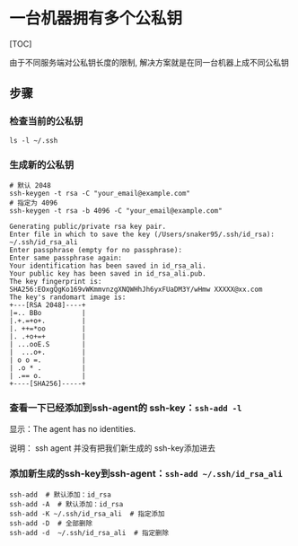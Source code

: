 # 一台机器拥有多个公私钥

[TOC]

由于不同服务端对公私钥长度的限制, 解决方案就是在同一台机器上成不同公私钥

## 步骤

### 检查当前的公私钥

```shell
ls -l ~/.ssh
```

### 生成新的公私钥

```shell
# 默认 2048
ssh-keygen -t rsa -C "your_email@example.com"
# 指定为 4096
ssh-keygen -t rsa -b 4096 -C "your_email@example.com"

Generating public/private rsa key pair.
Enter file in which to save the key (/Users/snaker95/.ssh/id_rsa): ~/.ssh/id_rsa_ali
Enter passphrase (empty for no passphrase):
Enter same passphrase again:
Your identification has been saved in id_rsa_ali.
Your public key has been saved in id_rsa_ali.pub.
The key fingerprint is:
SHA256:EOxgQgKo169vWKmmvnzgXNQWHhJh6yxFUaDM3Y/wHmw XXXXX@xx.com
The key's randomart image is:
+---[RSA 2048]----+
|=.. BBo          |
|.+.=+o+.         |
|. ++=*oo         |
|. .+o+=+         |
| ...ooE.S        |
|  ...o+.         |
| o o =.          |
| .o * .          |
| .== o.          |
+----[SHA256]-----+
```

### 查看一下已经添加到ssh-agent的 ssh-key：`ssh-add -l`

显示：The agent has no identities.

说明： ssh agent 并没有把我们新生成的 ssh-key添加进去

### 添加新生成的ssh-key到ssh-agent：`ssh-add ~/.ssh/id_rsa_ali`

```shell
ssh-add  # 默认添加：id_rsa
ssh-add -A  # 默认添加：id_rsa
ssh-add -K ~/.ssh/id_rsa_ali  # 指定添加
ssh-add -D  # 全部删除
ssh-add -d  ~/.ssh/id_rsa_ali  # 指定删除
```

